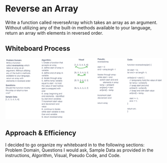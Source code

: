 # Reverse an Array

Write a function called reverseArray which takes an array as an argument. Without utilizing any of the built-in methods available to your language, return an array with elements in reversed order.

## Whiteboard Process
![array-reverse](array-reverse.png)

## Approach & Efficiency
I decided to go organize my whiteboard in to the following sections: Problem Domain, Questions I would ask, Sample Data as provided in the instructions, Algorithm, Visual, Pseudo Code, and Code.